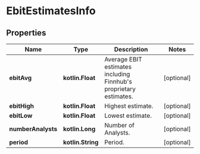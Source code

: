 
# EbitEstimatesInfo

## Properties
Name | Type | Description | Notes
------------ | ------------- | ------------- | -------------
**ebitAvg** | **kotlin.Float** | Average EBIT estimates including Finnhub&#39;s proprietary estimates. |  [optional]
**ebitHigh** | **kotlin.Float** | Highest estimate. |  [optional]
**ebitLow** | **kotlin.Float** | Lowest estimate. |  [optional]
**numberAnalysts** | **kotlin.Long** | Number of Analysts. |  [optional]
**period** | **kotlin.String** | Period. |  [optional]



